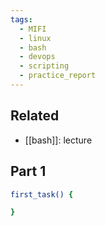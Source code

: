 ```yaml
---
tags:
  - MIFI
  - linux
  - bash
  - devops
  - scripting
  - practice_report
---
```

## Related

- [[bash]]: lecture

## Part 1

```bash
first_task() {

}

```